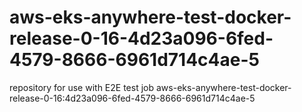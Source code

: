 # aws-eks-anywhere-test-docker-release-0-16-4d23a096-6fed-4579-8666-6961d714c4ae-5
repository for use with E2E test job aws-eks-anywhere-test-docker-release-0-16:4d23a096-6fed-4579-8666-6961d714c4ae-5
